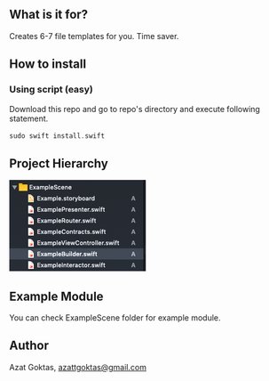 ## What is it for?

Creates 6-7 file templates for you. Time saver.

## How to install

### Using script (easy)
Download this repo and go to repo's directory and execute following statement.

```swift
sudo swift install.swift
```


## Project Hierarchy

![Preview](/assets/hierarcy.png)

## Example Module
You can check ExampleScene folder for example module.


## Author

Azat Goktas, azattgoktas@gmail.com
